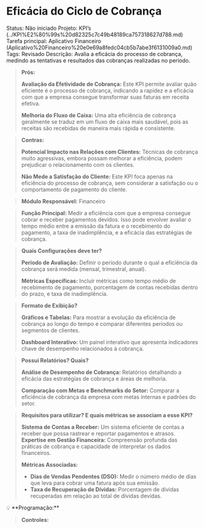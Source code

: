 # Eficácia do Ciclo de Cobrança

Status: Não iniciado
Projeto: KPI’s (../KPI%E2%80%99s%20d82325c7c49b48189ca757318627d788.md)
Tarefa principal: Aplicativo Financeiro (Aplicativo%20Financeiro%20e0e69a8fedc04cb5b7abe3f6131009a0.md)
Tags: Revisado
Descrição: Avalia a eficácia do processo de cobrança, medindo as tentativas e resultados das cobranças realizadas no período.

> **Prós:**
> 
> 
> **Avaliação da Efetividade de Cobrança:** Este KPI permite avaliar quão eficiente é o processo de cobrança, indicando a rapidez e a eficácia com que a empresa consegue transformar suas faturas em receita efetiva.
> 
> **Melhoria do Fluxo de Caixa:** Uma alta eficiência de cobrança geralmente se traduz em um fluxo de caixa mais saudável, pois as receitas são recebidas de maneira mais rápida e consistente.
> 

> **Contras:**
> 
> 
> **Potencial Impacto nas Relações com Clientes:** Técnicas de cobrança muito agressivas, embora possam melhorar a eficiência, podem prejudicar o relacionamento com os clientes.
> 
> **Não Mede a Satisfação do Cliente:** Este KPI foca apenas na eficiência do processo de cobrança, sem considerar a satisfação ou o comportamento de pagamento do cliente.
> 

> **Módulo Responsável:**
Financeiro
> 

> **Função Principal:**
Medir a eficiência com que a empresa consegue cobrar e receber pagamentos devidos. Isso pode envolver avaliar o tempo médio entre a emissão da fatura e o recebimento do pagamento, a taxa de inadimplência, e a eficácia das estratégias de cobrança.
> 

> **Quais Configurações deve ter?**
> 
> 
> **Período de Avaliação:** Definir o período durante o qual a eficiência da cobrança será medida (mensal, trimestral, anual).
> 
> **Métricas Específicas:** Incluir métricas como tempo médio de recebimento de pagamento, porcentagem de contas recebidas dentro do prazo, e taxa de inadimplência.
> 

> **Formato de Exibição?**
> 
> 
> **Gráficos e Tabelas:** Para mostrar a evolução da eficiência de cobrança ao longo do tempo e comparar diferentes períodos ou segmentos de clientes.
> 
> **Dashboard Interativo:** Um painel interativo que apresenta indicadores chave de desempenho relacionados à cobrança.
> 

> **Possuí Relatórios? Quais?**
> 
> 
> **Análise de Desempenho de Cobrança:** Relatórios detalhando a eficácia das estratégias de cobrança e áreas de melhoria.
> 
> **Comparação com Metas e Benchmarks do Setor:** Comparar a eficiência de cobrança da empresa com metas internas e padrões do setor.
> 

> **Requisitos para utilizar? E quais métricas se associam a esse KPI?**
> 
> 
> **Sistema de Contas a Receber:** Um sistema eficiente de contas a receber que possa rastrear e reportar pagamentos e atrasos.
> **Expertise em Gestão Financeira:** Compreensão profunda das práticas de cobrança e capacidade de interpretar os dados financeiros.
> 
> **Métricas Associadas:**
> 
> - **Dias de Vendas Pendentes (DSO):** Medir o número médio de dias que leva para cobrar uma fatura após sua emissão.
> - **Taxa de Recuperação de Dívidas:** Porcentagem de dívidas recuperadas em relação ao total de dívidas devidas.

<aside>
💡 **Programação:**

</aside>

> **Controles:**
>